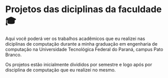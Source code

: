 # Projetos das diciplinas da faculdade🎓
Aqui você poderá ver os trabalhos acadêmicos que eu realizei nas diciplinas de computação durante a minha graduação em engenharia de computação na Universidade Tecnológica Federal do Paraná, campus Pato Branco.

Os projetos estão inicialmente divididos por semestre e logo após por disciplina de computação que eu realizei no mesmo.
